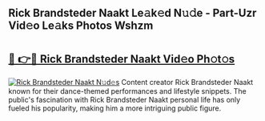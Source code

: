 ## Rick Brandsteder Naakt Le𝚊k𝚎d N𝚞𝚍e - Part-Uzr Vid𝚎o Le𝚊ks Photos Wshzm

# <h2><a href="http://fbap9mh.evod.top/?m=Rick+Brandsteder+Naakt">🔗 👉🔴 Rick Brandsteder Naakt Vid𝚎o Ph𝚘t𝚘s</a></h2>

[![Rick Brandsteder Naakt N𝚞d𝚎s](https://i.imgur.com/8V9OHl7.gif)](http://fbap9mh.evod.top/?m=Rick+Brandsteder+Naakt)
Content creator Rick Brandsteder Naakt known for their dance-themed performances and lifestyle snippets. The public's fascination with Rick Brandsteder Naakt personal life has only fueled his popularity, making him a more intriguing public figure. 
